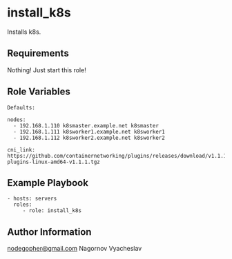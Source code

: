 install_k8s
=========

Installs k8s.

Requirements
------------

Nothing! Just start this role!

Role Variables
--------------

```
Defaults:

nodes:
  - 192.168.1.110 k8smaster.example.net k8smaster
  - 192.168.1.111 k8sworker1.example.net k8sworker1
  - 192.168.1.112 k8sworker2.example.net k8sworker2

cni_link: https://github.com/containernetworking/plugins/releases/download/v1.1.1/cni-plugins-linux-amd64-v1.1.1.tgz
```
Example Playbook
----------------

    - hosts: servers
      roles:
         - role: install_k8s

Author Information
------------------

nodegopher@gmail.com
Nagornov Vyacheslav